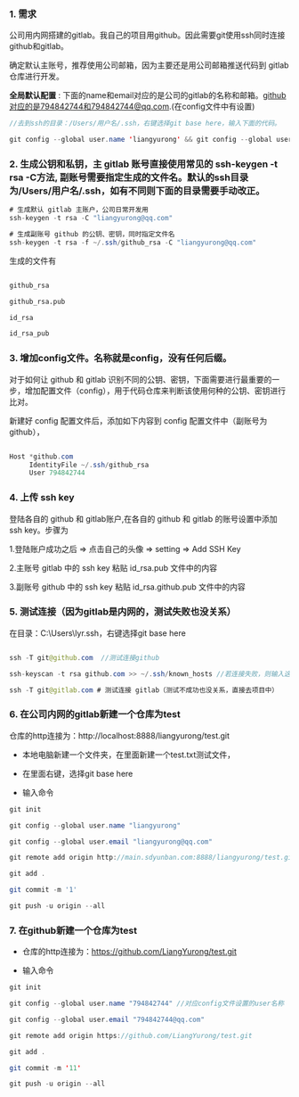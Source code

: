 ### 1. 需求

公司用内网搭建的gitlab。我自己的项目用github。因此需要git使用ssh同时连接github和gitlab。

确定默认主账号，推荐使用公司邮箱，因为主要还是用公司邮箱推送代码到 gitlab 仓库进行开发。

**全局默认配置** : 下面的name和email对应的是公司的gitlab的名称和邮箱。github对应的是794842744和794842744@qq.com.(在config文件中有设置)


```java
//去到ssh的目录：/Users/用户名/.ssh，右键选择git base here，输入下面的代码。

git config --global user.name 'liangyurong' && git config --global user.email 'liangyurong@qq.com'
```

### 2. 生成公钥和私钥，主 gitlab 账号直接使用常见的 ssh-keygen -t rsa -C方法, 副账号需要指定生成的文件名。默认的ssh目录为/Users/用户名/.ssh，如有不同则下面的目录需要手动改正。

```java
# 生成默认 gitlab 主账户，公司日常开发用
ssh-keygen -t rsa -C "liangyurong@qq.com"

# 生成副账号 github 的公钥、密钥，同时指定文件名
ssh-keygen -t rsa -f ~/.ssh/github_rsa -C "liangyurong@qq.com"
```

生成的文件有

```txt

github_rsa

github_rsa.pub

id_rsa

id_rsa_pub

```

### 3. 增加config文件。名称就是config，没有任何后缀。

对于如何让 github 和 gitlab 识别不同的公钥、密钥，下面需要进行最重要的一步，增加配置文件（config），用于代码仓库来判断该使用何种的公钥、密钥进行比对。

新建好 config 配置文件后，添加如下内容到 config 配置文件中（副账号为 github），

```java

Host *github.com
     IdentityFile ~/.ssh/github_rsa
     User 794842744

```
### 4. 上传 ssh key

登陆各自的 github 和 gitlab账户,在各自的 github 和 gitlab 的账号设置中添加 ssh key。步骤为

1.登陆账户成功之后 => 点击自己的头像 => setting => Add SSH Key

2.主账号 gitlab 中的 ssh key 粘贴 id_rsa.pub 文件中的内容

3.副账号 github 中的 ssh key 粘贴 id_rsa.github.pub 文件中的内容

### 5. 测试连接（因为gitlab是内网的，测试失败也没关系）

在目录：C:\Users\lyr\.ssh，右键选择git base here

```java

ssh -T git@github.com  //测试连接github

ssh-keyscan -t rsa github.com >> ~/.ssh/known_hosts //若连接失败，则输入这行代码,生成known_hosts文件，然后再连接

ssh -T git@gitlab.com # 测试连接 gitlab（测试不成功也没关系，直接去项目中）
```

### 6. 在公司内网的gitlab新建一个仓库为test

仓库的http连接为：http://localhost:8888/liangyurong/test.git

- 本地电脑新建一个文件夹，在里面新建一个test.txt测试文件，

- 在里面右键，选择git base here

- 输入命令

```java
git init

git config --global user.name "liangyurong"

git config --global user.email "liangyurong@qq.com"

git remote add origin http://main.sdyunban.com:8888/liangyurong/test.git

git add .

git commit -m '1'

git push -u origin --all

```

### 7. 在github新建一个仓库为test

- 仓库的http连接为：https://github.com/LiangYurong/test.git

- 输入命令

```java
git init

git config --global user.name "794842744" //对应config文件设置的user名称

git config --global user.email "794842744@qq.com"

git remote add origin https://github.com/LiangYurong/test.git

git add .

git commit -m '11'

git push -u origin --all
```
